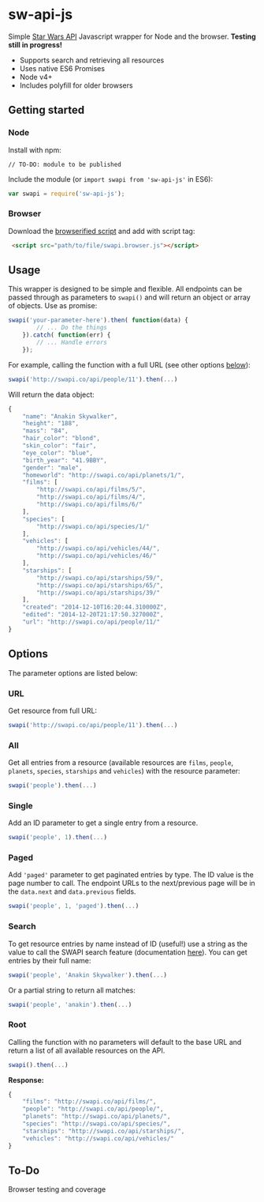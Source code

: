 # sw-api-js
Simple [Star Wars API](http://swapi.co) Javascript wrapper for Node and the browser. **Testing still in progress!**
* Supports search and retrieving all resources
* Uses native ES6 Promises
* Node v4+
* Includes polyfill for older browsers

## Getting started

### Node
Install with npm:
```
// TO-DO: module to be published
```
Include the module (or `import swapi from 'sw-api-js'` in ES6):
```javascript
var swapi = require('sw-api-js');
```

### Browser
Download the [browserified script](lib/swapi.browser.js) and add with script tag:
```html
 <script src="path/to/file/swapi.browser.js"></script>
```
## Usage
This wrapper is designed to be simple and flexible. All endpoints can be passed through as parameters to `swapi()` and will return an object or array of objects. Use as promise:
```javascript
swapi('your-parameter-here').then( function(data) {
        // ... Do the things
    }).catch( function(err) {
        // ... Handle errors
    });
```
For example, calling the function with a full URL (see other options [below](#options)):
```javascript
swapi('http://swapi.co/api/people/11').then(...)
```
Will return the data object:
```javascript
{
    "name": "Anakin Skywalker", 
    "height": "188", 
    "mass": "84", 
    "hair_color": "blond", 
    "skin_color": "fair", 
    "eye_color": "blue", 
    "birth_year": "41.9BBY", 
    "gender": "male", 
    "homeworld": "http://swapi.co/api/planets/1/", 
    "films": [
        "http://swapi.co/api/films/5/", 
        "http://swapi.co/api/films/4/", 
        "http://swapi.co/api/films/6/"
    ], 
    "species": [
        "http://swapi.co/api/species/1/"
    ], 
    "vehicles": [
        "http://swapi.co/api/vehicles/44/", 
        "http://swapi.co/api/vehicles/46/"
    ], 
    "starships": [
        "http://swapi.co/api/starships/59/", 
        "http://swapi.co/api/starships/65/", 
        "http://swapi.co/api/starships/39/"
    ], 
    "created": "2014-12-10T16:20:44.310000Z", 
    "edited": "2014-12-20T21:17:50.327000Z", 
    "url": "http://swapi.co/api/people/11/"
}
```
## Options
The parameter options are listed below:
### URL
Get resource from full URL:
```javascript
swapi('http://swapi.co/api/people/11').then(...)
```
### All
Get all entries from a resource (available resources are `films`,  `people`, `planets`, `species`, `starships` and `vehicles`) with the resource parameter:
```javascript
swapi('people').then(...)
```
### Single
Add an ID parameter to get a single entry from a resource.
```javascript
swapi('people', 1).then(...)
```
### Paged
Add `'paged'` parameter to get paginated entries by type. The ID value is the page number to call. The endpoint URLs to the next/previous page will be in the `data.next` and `data.previous` fields.
```javascript
swapi('people', 1, 'paged').then(...)
```
### Search
To get resource entries by name instead of ID (useful!) use a string as the value to call the SWAPI search feature (documentation [here](http://swapi.co/documentation#search)). You can get entries by their full name:
```javascript
swapi('people', 'Anakin Skywalker').then(...)
```
Or a partial string to return all matches:
```javascript
swapi('people', 'anakin').then(...)
```
### Root
Calling the function with no parameters will default to the base URL and return a list of all available resources on the API.
```javascript
swapi().then(...)
```
**Response:**
```javascript
{
    "films": "http://swapi.co/api/films/",
    "people": "http://swapi.co/api/people/",
    "planets": "http://swapi.co/api/planets/",
    "species": "http://swapi.co/api/species/",
    "starships": "http://swapi.co/api/starships/",
    "vehicles": "http://swapi.co/api/vehicles/"
}
```
## To-Do
Browser testing and coverage